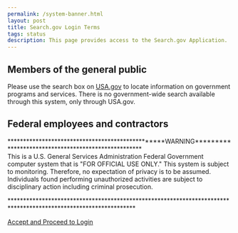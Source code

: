 ```yaml
---
permalink: /system-banner.html
layout: post
title: Search.gov Login Terms
tags: status
description: This page provides access to the Search.gov Application.
---
```


## Members of the general public

Please use the search box on [USA.gov](https://www.usa.gov) to locate information on government programs and services. There is no government-wide search available through this system, only through USA.gov.


## Federal employees and contractors

<p>*************************************************WARNING****************************************************<br />
This is a U.S. General Services Administration Federal Government computer system that is "FOR OFFICIAL USE ONLY." This system is subject to monitoring. Therefore, no expectation of privacy is to be assumed. Individuals found performing unauthorized activities are subject to disciplinary action including criminal prosecution.<br />
<p>****************************************************************************************************************
<p>
<div class='signup-wrapper'>
  <a href="https://search.usa.gov/login?terms=i_accept" class="btn btn-primary btn-large">Accept and Proceed to Login</a>
</div>
